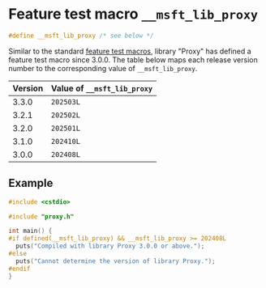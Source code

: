# Feature test macro `__msft_lib_proxy`

```cpp
#define __msft_lib_proxy /* see below */
```

Similar to the standard [feature test macros](https://en.cppreference.com/w/cpp/feature_test), library "Proxy" has defined a feature test macro since 3.0.0. The table below maps each release version number to the corresponding value of `__msft_lib_proxy`.

| Version | Value of `__msft_lib_proxy` |
| ------- | --------------------------- |
| 3.3.0   | `202503L`                   |
| 3.2.1   | `202502L`                   |
| 3.2.0   | `202501L`                   |
| 3.1.0   | `202410L`                   |
| 3.0.0   | `202408L`                   |

## Example

```cpp
#include <cstdio>

#include "proxy.h"

int main() {
#if defined(__msft_lib_proxy) && __msft_lib_proxy >= 202408L
  puts("Compiled with library Proxy 3.0.0 or above.");
#else
  puts("Cannot determine the version of library Proxy.");
#endif
}
```
